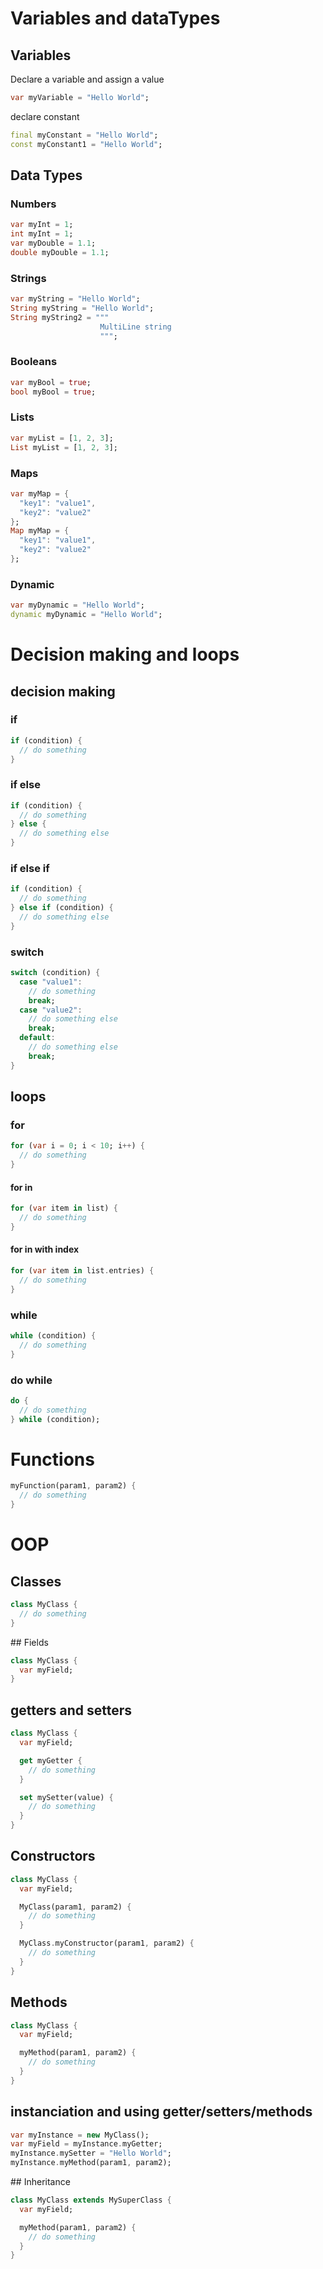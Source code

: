 # Variables and dataTypes
## Variables
Declare a variable and assign a value
``` dart
var myVariable = "Hello World";
```

declare constant
``` dart
final myConstant = "Hello World";
const myConstant1 = "Hello World";
```

## Data Types
### Numbers
``` dart
var myInt = 1;
int myInt = 1;
var myDouble = 1.1;
double myDouble = 1.1;
```

### Strings
``` dart
var myString = "Hello World";
String myString = "Hello World";
String myString2 = """
                    MultiLine string
                    """;

```

### Booleans
``` dart
var myBool = true;
bool myBool = true;
```

### Lists
``` dart
var myList = [1, 2, 3];
List myList = [1, 2, 3];
```

### Maps
``` dart
var myMap = {
  "key1": "value1",
  "key2": "value2"
};
Map myMap = {
  "key1": "value1",
  "key2": "value2"
};
```

### Dynamic
``` dart
var myDynamic = "Hello World";
dynamic myDynamic = "Hello World";
```

# Decision making and loops

## decision making

### if
``` dart
if (condition) {
  // do something
}
```

### if else
``` dart
if (condition) {
  // do something
} else {
  // do something else
}
```

### if else if
``` dart
if (condition) {
  // do something
} else if (condition) {
  // do something else
}
```

### switch
``` dart
switch (condition) {
  case "value1":
    // do something
    break;
  case "value2":
    // do something else
    break;
  default:
    // do something else
    break;
}
```

## loops
### for
``` dart
for (var i = 0; i < 10; i++) {
  // do something
}
```
#### for in
``` dart
for (var item in list) {
  // do something
}
```

#### for in with index
``` dart
for (var item in list.entries) {
  // do something
}
```


### while
``` dart
while (condition) {
  // do something
}
```

### do while
``` dart
do {
  // do something
} while (condition);
```


# Functions

``` dart
myFunction(param1, param2) {
  // do something
}

```

# OOP

## Classes
``` dart
class MyClass {
  // do something
}
```

## Fields
``` dart
class MyClass {
  var myField;
}
```

## getters and setters
``` dart
class MyClass {
  var myField;

  get myGetter {
    // do something
  }

  set mySetter(value) {
    // do something
  }
}
```

## Constructors
``` dart
class MyClass {
  var myField;

  MyClass(param1, param2) {
    // do something
  }

  MyClass.myConstructor(param1, param2) {
    // do something
  }
}
```

## Methods
``` dart
class MyClass {
  var myField;

  myMethod(param1, param2) {
    // do something
  }
}
```

## instanciation and using getter/setters/methods
``` dart
var myInstance = new MyClass();
var myField = myInstance.myGetter;
myInstance.mySetter = "Hello World";
myInstance.myMethod(param1, param2);
```

## Inheritance
``` dart
class MyClass extends MySuperClass {
  var myField;

  myMethod(param1, param2) {
    // do something
  }
}
```







